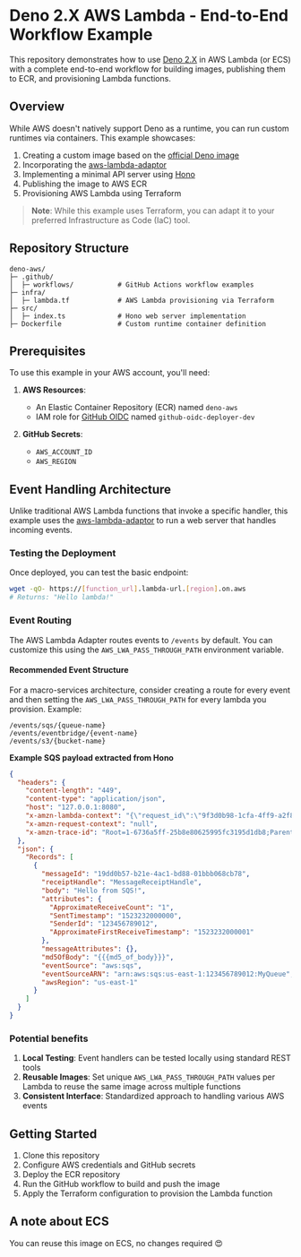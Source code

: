 # Deno 2.X AWS Lambda - End-to-End Workflow Example

This repository demonstrates how to use [Deno 2.X](https://deno.com/) in AWS
Lambda (or ECS) with a complete end-to-end workflow for building images,
publishing them to ECR, and provisioning Lambda functions.

## Overview

While AWS doesn't natively support Deno as a runtime, you can run custom
runtimes via containers. This example showcases:

1. Creating a custom image based on the
   [official Deno image](https://hub.docker.com/r/denoland/deno)
2. Incorporating the
   [aws-lambda-adaptor](https://github.com/awslabs/aws-lambda-web-adapter)
3. Implementing a minimal API server using [Hono](https://hono.dev/)
4. Publishing the image to AWS ECR
5. Provisioning AWS Lambda using Terraform

> **Note**: While this example uses Terraform, you can adapt it to your
> preferred Infrastructure as Code (IaC) tool.

## Repository Structure

```
deno-aws/
├─ .github/
│  ├─ workflows/           # GitHub Actions workflow examples
├─ infra/
│  ├─ lambda.tf            # AWS Lambda provisioning via Terraform
├─ src/
│  ├─ index.ts             # Hono web server implementation
├─ Dockerfile              # Custom runtime container definition
```

## Prerequisites

To use this example in your AWS account, you'll need:

1. **AWS Resources**:
   - An Elastic Container Repository (ECR) named `deno-aws`
   - IAM role for
     [GitHub OIDC](https://docs.github.com/en/actions/security-for-github-actions/security-hardening-your-deployments/configuring-openid-connect-in-amazon-web-services)
     named `github-oidc-deployer-dev`

2. **GitHub Secrets**:
   - `AWS_ACCOUNT_ID`
   - `AWS_REGION`

## Event Handling Architecture

Unlike traditional AWS Lambda functions that invoke a specific handler, this
example uses the
[aws-lambda-adaptor](https://github.com/awslabs/aws-lambda-web-adapter) to run a
web server that handles incoming events.

### Testing the Deployment

Once deployed, you can test the basic endpoint:

```bash
wget -qO- https://[function_url].lambda-url.[region].on.aws
# Returns: "Hello lambda!"
```

### Event Routing

The AWS Lambda Adapter routes events to `/events` by default. You can customize
this using the `AWS_LWA_PASS_THROUGH_PATH` environment variable.

#### Recommended Event Structure

For a macro-services architecture, consider creating a route for every event and
then setting the `AWS_LWA_PASS_THROUGH_PATH` for every lambda you provision.
Example:

```
/events/sqs/{queue-name}
/events/eventbridge/{event-name}
/events/s3/{bucket-name}
```

**Example SQS payload extracted from Hono**

```json
{
  "headers": {
    "content-length": "449",
    "content-type": "application/json",
    "host": "127.0.0.1:8080",
    "x-amzn-lambda-context": "{\"request_id\":\"9f3d0b98-1cfa-4ff9-a2f8-bf08ae6356b5\",\"deadline\":1731634692098,\"invoked_function_arn\":\"arn:aws:lambda:us-west-2:123456789012:function:deno-test\",\"xray_trace_id\":\"Root=1-6736a5ff-25b8e80625995fc3195d1db8;Parent=1cd4b7ac54511616;Sampled=0;Lineage=1:01bc76f7:0\",\"client_context\":null,\"identity\":null,\"env_config\":{\"function_name\":\"deno-test\",\"memory\":128,\"version\":\"$LATEST\",\"log_stream\":\"\",\"log_group\":\"\"}}",
    "x-amzn-request-context": "null",
    "x-amzn-trace-id": "Root=1-6736a5ff-25b8e80625995fc3195d1db8;Parent=1cd4b7ac54511616;Sampled=0;Lineage=1:01bc76f7:0"
  },
  "json": {
    "Records": [
      {
        "messageId": "19dd0b57-b21e-4ac1-bd88-01bbb068cb78",
        "receiptHandle": "MessageReceiptHandle",
        "body": "Hello from SQS!",
        "attributes": {
          "ApproximateReceiveCount": "1",
          "SentTimestamp": "1523232000000",
          "SenderId": "123456789012",
          "ApproximateFirstReceiveTimestamp": "1523232000001"
        },
        "messageAttributes": {},
        "md5OfBody": "{{{md5_of_body}}}",
        "eventSource": "aws:sqs",
        "eventSourceARN": "arn:aws:sqs:us-east-1:123456789012:MyQueue",
        "awsRegion": "us-east-1"
      }
    ]
  }
}
```

### Potential benefits

1. **Local Testing**: Event handlers can be tested locally using standard REST
   tools
2. **Reusable Images**: Set unique `AWS_LWA_PASS_THROUGH_PATH` values per Lambda
   to reuse the same image across multiple functions
3. **Consistent Interface**: Standardized approach to handling various AWS
   events

## Getting Started

1. Clone this repository
2. Configure AWS credentials and GitHub secrets
3. Deploy the ECR repository
4. Run the GitHub workflow to build and push the image
5. Apply the Terraform configuration to provision the Lambda function

## A note about ECS

You can reuse this image on ECS, no changes required 😍
